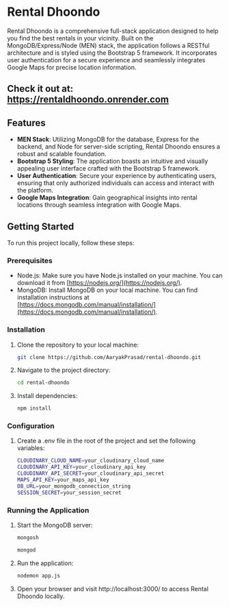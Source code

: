 # Rental Dhoondo

Rental Dhoondo is a comprehensive full-stack application designed to help you find the best rentals in your vicinity. Built on the MongoDB/Express/Node (MEN) stack, the application follows a RESTful architecture and is styled using the Bootstrap 5 framework. It incorporates user authentication for a secure experience and seamlessly integrates Google Maps for precise location information.

## Check it out at: https://rentaldhoondo.onrender.com

## Features

- **MEN Stack**: Utilizing MongoDB for the database, Express for the backend, and Node for server-side scripting, Rental Dhoondo ensures a robust and scalable foundation.
- **Bootstrap 5 Styling**: The application boasts an intuitive and visually appealing user interface crafted with the Bootstrap 5 framework.
- **User Authentication**: Secure your experience by authenticating users, ensuring that only authorized individuals can access and interact with the platform.
- **Google Maps Integration**: Gain geographical insights into rental locations through seamless integration with Google Maps.

## Getting Started

To run this project locally, follow these steps:

### Prerequisites

- Node.js: Make sure you have Node.js installed on your machine. You can download it from [https://nodejs.org/](https://nodejs.org/).
- MongoDB: Install MongoDB on your local machine. You can find installation instructions at [https://docs.mongodb.com/manual/installation/](https://docs.mongodb.com/manual/installation/).

### Installation

1. Clone the repository to your local machine:

   ```bash
   git clone https://github.com/AaryakPrasad/rental-dhoondo.git

2. Navigate to the project directory:

   ```bash
   cd rental-dhoondo

3. Install dependencies:

   ```bash
   npm install

### Configuration

1. Create a .env file in the root of the project and set the following variables:
   ```bash
   CLOUDINARY_CLOUD_NAME=your_cloudinary_cloud_name
   CLOUDINARY_API_KEY=your_cloudinary_api_key
   CLOUDINARY_API_SECRET=your_cloudinary_api_secret
   MAPS_API_KEY=your_maps_api_key
   DB_URL=your_mongodb_connection_string
   SESSION_SECRET=your_session_secret

### Running the Application

1. Start the MongoDB server:
   ```bash
   mongosh
   
   mongod
   
2. Run the application:
   
   ```bash
   nodemon app.js
   
3. Open your browser and visit http://localhost:3000/ to access Rental Dhoondo locally.
